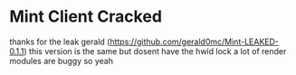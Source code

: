 # Mint Client Cracked
thanks for the leak gerald (https://github.com/gerald0mc/Mint-LEAKED-0.1.1)
this version is the same but dosent have the hwid lock
a lot of render modules are buggy so yeah
